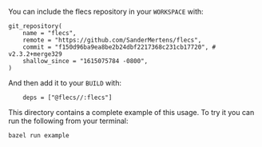 You can include the flecs repository in your `WORKSPACE` with:

```bazel
git_repository(
    name = "flecs",
    remote = "https://github.com/SanderMertens/flecs",
    commit = "f150d96ba9ea8be2b24dbf2217368c231cb17720", # v2.3.2+merge329
    shallow_since = "1615075784 -0800",
)
```

And then add it to your `BUILD` with:

```bazel
    deps = ["@flecs//:flecs"]
```

This directory contains a complete example of this usage. To try it you can run the following from your terminal:

```
bazel run example
```
